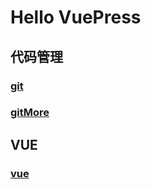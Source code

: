 <!--
 * @Author: xx
 * @Date: 2021-06-17 15:28:29
 * @LastEditors: 青峰
 * @LastEditTime: 2021-06-22 17:46:36
 * @FilePath: /vue-press/docs/README.md
-->

# Hello VuePress

## 代码管理

### [git](/git)

### [gitMore](/git/more.html)

## VUE

### [vue](/vue)
